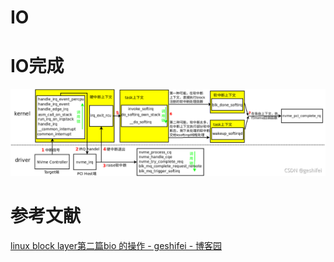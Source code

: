 # IO

# IO完成

![](io.assets/76bd8fe21fd69fbd68cb8061c631030ea0d57df8.png)

# 参考文献

[linux block layer第二篇bio 的操作 - geshifei - 博客园](https://www.cnblogs.com/kernel-dev/p/17306812.html)


